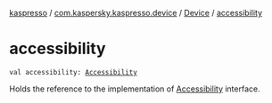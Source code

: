 [kaspresso](../../index.md) / [com.kaspersky.kaspresso.device](../index.md) / [Device](index.md) / [accessibility](./accessibility.md)

# accessibility

`val accessibility: `[`Accessibility`](../../com.kaspersky.kaspresso.device.accessibility/-accessibility/index.md)

Holds the reference to the implementation of [Accessibility](../../com.kaspersky.kaspresso.device.accessibility/-accessibility/index.md) interface.

